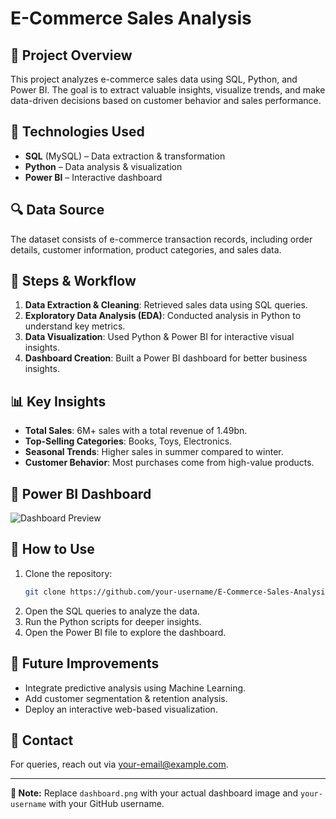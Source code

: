 # E-Commerce Sales Analysis

## 📌 Project Overview
This project analyzes e-commerce sales data using SQL, Python, and Power BI. The goal is to extract valuable insights, visualize trends, and make data-driven decisions based on customer behavior and sales performance.

## 📂 Technologies Used
- **SQL** (MySQL) – Data extraction & transformation
- **Python** – Data analysis & visualization
- **Power BI** – Interactive dashboard

## 🔍 Data Source
The dataset consists of e-commerce transaction records, including order details, customer information, product categories, and sales data.

## 🚀 Steps & Workflow
1. **Data Extraction & Cleaning**: Retrieved sales data using SQL queries.
2. **Exploratory Data Analysis (EDA)**: Conducted analysis in Python to understand key metrics.
3. **Data Visualization**: Used Python & Power BI for interactive visual insights.
4. **Dashboard Creation**: Built a Power BI dashboard for better business insights.

## 📊 Key Insights
- **Total Sales**: 6M+ sales with a total revenue of 1.49bn.
- **Top-Selling Categories**: Books, Toys, Electronics.
- **Seasonal Trends**: Higher sales in summer compared to winter.
- **Customer Behavior**: Most purchases come from high-value products.

## 📸 Power BI Dashboard
![Dashboard Preview](dashboard.png)

## 🔗 How to Use
1. Clone the repository:
   ```bash
   git clone https://github.com/your-username/E-Commerce-Sales-Analysis.git
   ```
2. Open the SQL queries to analyze the data.
3. Run the Python scripts for deeper insights.
4. Open the Power BI file to explore the dashboard.

## 📜 Future Improvements
- Integrate predictive analysis using Machine Learning.
- Add customer segmentation & retention analysis.
- Deploy an interactive web-based visualization.

## 📧 Contact
For queries, reach out via [your-email@example.com](mailto:your-email@example.com).

---
**📌 Note:** Replace `dashboard.png` with your actual dashboard image and `your-username` with your GitHub username.
